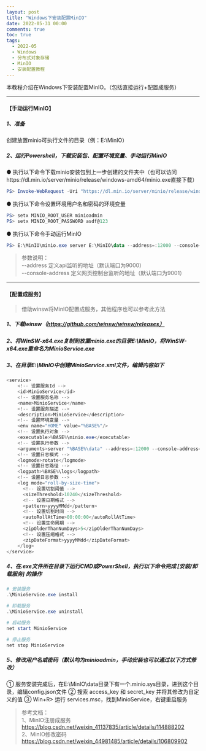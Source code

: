 ```yaml
---
layout: post
title: "Windows下安装配置MinIO"
date: 2022-05-31 00:00
comments: true
toc: true
tags:
  - 2022-05
  - Windows
  - 分布式对象存储
  - MinIO
  - 安装配置教程
---
```


本教程介绍在Windows下安装配置MinIO。（包括直接运行+配置成服务）

<!--more-->

---

#### 【手动运行MinIO】

##### 1、准备
创建放置minio可执行文件的目录（例：E:\MinIO）

##### 2、运行Powershell，下载安装包、配置环境变量、手动运行MinIO
● 执行以下命令下载minio安装包到上一步创建的文件夹中（也可以访问https://dl.min.io/server/minio/release/windows-amd64/minio.exe直接下载）


``` powershell
PS> Invoke-WebRequest -Uri "https://dl.min.io/server/minio/release/windows-amd64/minio.exe" -OutFile "E:\MinIO\minio.exe"
```

● 执行以下命令设置环境用户名和密码的环境变量
``` powershell
PS> setx MINIO_ROOT_USER minioadmin
PS> setx MINIO_ROOT_PASSWORD asdf@123
```

● 执行以下命令手动运行MinIO
``` powershell
PS> E:\MinIO\minio.exe server E:\MinIO\data --address=:12000 --console-address=:12001
```

> 参数说明：  
--address  定义api监听的地址（默认端口为9000）  
--console-address  定义网页控制台监听的地址（默认端口为9001）

---

#### 【配置成服务】
> 借助winsw将MinIO配置成服务，其他程序也可以参考此方法

##### 1、下载winsw（https://github.com/winsw/winsw/releases）
##### 2、将WinSW-x64.exe复制到放置minio.exe的目录E:\MinIO，将WinSW-x64.exe重命名为MinioService.exe
##### 3、在目录E:\MinIO中创建MinioService.xml文件，编辑内容如下
``` powershell
<service>
    <!-- 设置服务Id -->
    <id>MinioService</id>
    <!-- 设置服务名称 -->
    <name>MinioService</name>
    <!-- 设置服务描述 -->
    <description>MinioService</description>
    <!-- 设置环境变量 -->
    <env name="HOME" value="%BASE%"/>
    <!-- 设置执行对象 -->
    <executable>%BASE%\minio.exe</executable>
    <!-- 设置执行参数 -->
    <arguments>server "%BASE%\data" --address=:12000 --console-address=:12001</arguments>
    <!-- 设置日志模式 -->
    <logmode>rotate</logmode>
    <!-- 设置日志路径 -->
    <logpath>%BASE%\logs</logpath>
    <!-- 设置日志参数 -->
    <log mode="roll-by-size-time">
      <!-- 设置切割阈值 -->
      <sizeThreshold>10240</sizeThreshold>
      <!-- 设置日期格式 -->
      <pattern>yyyyMMdd</pattern>
      <!-- 设置切割时间 -->
      <autoRollAtTime>00:00:00</autoRollAtTime>
      <!-- 设置生命周期 -->
      <zipOlderThanNumDays>5</zipOlderThanNumDays>
      <!-- 设置压缩格式 -->
      <zipDateFormat>yyyyMMdd</zipDateFormat>
    </log>
</service>
```

##### 4、在.exe文件所在目录下运行CMD或PowerShell，执行以下命令完成 [安装/卸载服务] 的操作
``` powershell
# 安装服务
.\MinioService.exe install

# 卸载服务
.\MinioService.exe uninstall

# 启动服务
net start MinioService

# 停止服务
net stop MinioService
```

##### 5、修改用户名或密码（默认均为minioadmin，手动安装也可以通过以下方式修改）
① 服务安装完成后，在E:\MinIO\data目录下有一个.minio.sys目录，进到这个目录，编辑config.json文件
② 搜索 access_key 和 secret_key 并将其修改为自定义的值
③ Win+R> 运行 services.msc，找到MinioService，右键重启服务

> 参考文档：  
1、MinIO注册成服务 https://blog.csdn.net/weixin_41137835/article/details/114888202  
2、MinIO修改密码 https://blog.csdn.net/weixin_44981485/article/details/106809902 